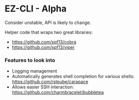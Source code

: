 # EZ-CLI - Alpha

Consider unstable, API is likely to change.

Helper code that wraps two great libraries:
- https://github.com/spf13/cobra
- https://github.com/spf13/viper

### Features to look into
- Logging management
- Automatically generates shell completion for various shells: https://github.com/rsteube/carapace
- Allows easier SSH interaction: https://github.com/charmbracelet/bubbletea
